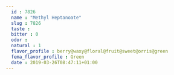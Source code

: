 ```yaml
---
  id : 7826
  name : "Methyl Heptanoate"
  slug : 7826
  taste : 
  bitter : 0
  odor : 
  natural : 1
  flavor_profile : berry@waxy@floral@fruit@sweet@orris@green
  fema_flavor_profile : Green
  date : 2019-03-26T08:47:11+01:00
---
```




